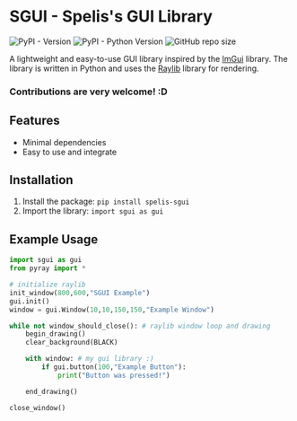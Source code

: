 # SGUI - Spelis's GUI Library 
![PyPI - Version](https://img.shields.io/pypi/v/spelis_sgui)
![PyPI - Python Version](https://img.shields.io/pypi/pyversions/spelis_sgui)
![GitHub repo size](https://img.shields.io/github/repo-size/spelis/sgui)


A lightweight and easy-to-use GUI library inspired by the [ImGui](https://github.com/ocornut/imgui) library. The library is written in Python and uses the [Raylib](https://github.com/raysan5/raylib) library for rendering.

### Contributions are very welcome! :D

## Features
- Minimal dependencies
- Easy to use and integrate

## Installation
1. Install the package: `pip install spelis-sgui`
2. Import the library: `import sgui as gui`

## Example Usage
```python
import sgui as gui
from pyray import *

# initialize raylib
init_window(800,600,"SGUI Example")
gui.init()
window = gui.Window(10,10,150,150,"Example Window")

while not window_should_close(): # raylib window loop and drawing
    begin_drawing()
    clear_background(BLACK)

    with window: # my gui library :)
        if gui.button(100,"Example Button"):
            print("Button was pressed!")

    end_drawing()

close_window()
```
